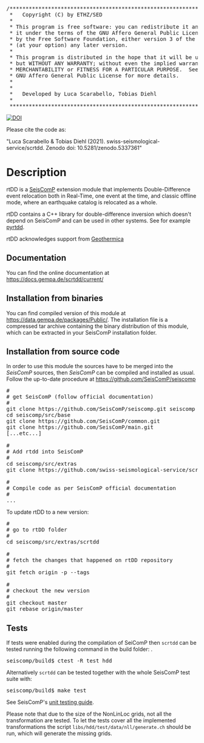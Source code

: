 <pre>
/***************************************************************************
 *   Copyright (C) by ETHZ/SED                                             *
 *                                                                         *
 * This program is free software: you can redistribute it and/or modify    *
 * it under the terms of the GNU Affero General Public License as published*
 * by the Free Software Foundation, either version 3 of the License, or    *
 * (at your option) any later version.                                     *
 *                                                                         *
 * This program is distributed in the hope that it will be useful,         *
 * but WITHOUT ANY WARRANTY; without even the implied warranty of          *
 * MERCHANTABILITY or FITNESS FOR A PARTICULAR PURPOSE.  See the           *
 * GNU Affero General Public License for more details.                     *
 *                                                                         *
 *                                                                         *
 *   Developed by Luca Scarabello, Tobias Diehl                            *
 *                                                                         *
 ***************************************************************************/
</pre>

[![DOI](https://zenodo.org/badge/246001157.svg)](https://zenodo.org/badge/latestdoi/246001157)

Please cite the code as:

"Luca Scarabello & Tobias Diehl (2021). swiss-seismological-service/scrtdd. Zenodo doi: 10.5281/zenodo.5337361"

# Description

rtDD is a [SeisComP](<https://github.com/SeisComP>) extension module that implements
Double-Difference event relocation both in Real-Time, one event at the time, and classic
offline mode, where an earthquake catalog is relocated as a whole.

rtDD contains a C++ library for double-difference inversion which doesn't depend on
SeisComP and can be used in other systems. See for example [pyrtdd](https://github.com/swiss-seismological-service/pyrtdd).

rtDD acknowledges support from [Geothermica](http://www.geothermica.eu/)

## Documentation

You can find the online documentation at https://docs.gempa.de/scrtdd/current/

## Installation from binaries

You can find compiled version of this module at https://data.gempa.de/packages/Public/.
The installation file is a compressed tar archive containing the binary distribution of
this module, which can be extracted in your SeisComP installation folder.

## Installation from source code

In order to use this module the sources have to be merged into the *SeisComP* sources,
then *SeisComP* can be compiled and installed as usual. Follow the up-to-date procedure
at https://github.com/SeisComP/seiscomp

<pre>
#
# get SeisComP (follow official documentation)
#
git clone https://github.com/SeisComP/seiscomp.git seiscomp
cd seiscomp/src/base
git clone https://github.com/SeisComP/common.git
git clone https://github.com/SeisComP/main.git
[...etc...]

#
# Add rtdd into SeisComP
#
cd seiscomp/src/extras
git clone https://github.com/swiss-seismological-service/scrtdd.git

#
# Compile code as per SeisComP official documentation
#
...
</pre>

To update rtDD to a new version:

<pre>
#
# go to rtDD folder
#
cd seiscomp/src/extras/scrtdd

#
# fetch the changes that happened on rtDD repository
#
git fetch origin -p --tags

#
# checkout the new version
#
git checkout master
git rebase origin/master
</pre>

## Tests

If tests were enabled during the compilation of SeiComP then `scrtdd` can be tested
running the following command in the build folder:
.
<pre>
seiscomp/build$ ctest -R test_hdd
</pre>

Alternatively `scrtdd` can be tested together with the whole SeisComP test suite with:

<pre>
seiscomp/build$ make test
</pre>

See SeisComP's [unit testing guide](https://docs.gempa.de/seiscomp/current/base/tests.html).

Please note that due to the size of the NonLinLoc grids, not all the transformation are
tested. To let the tests cover all the implemented transformations the script 
`libs/hdd/test/data/nll/generate.ch` should be run, which will generate the missing grids.
